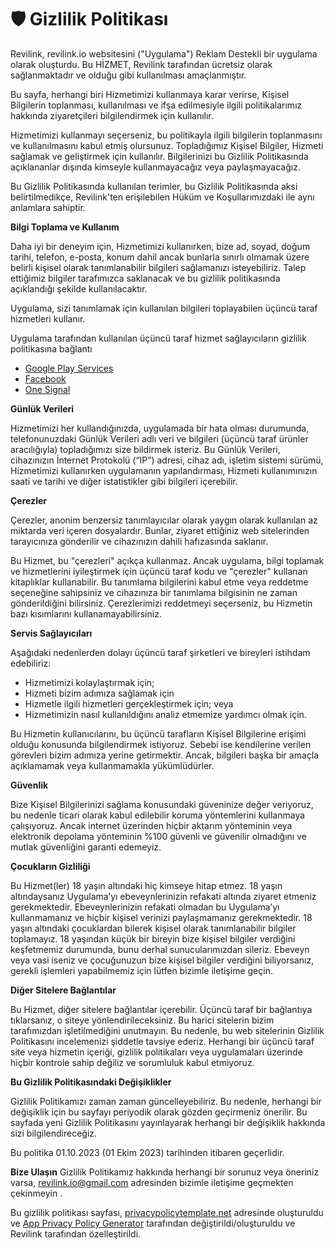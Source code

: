 # 🛡️ Gizlilik Politikası

Revilink, revilink.io websitesini ("Uygulama") Reklam Destekli bir uygulama olarak oluşturdu. Bu HİZMET, Revilink tarafından ücretsiz olarak sağlanmaktadır ve olduğu gibi kullanılması amaçlanmıştır.

Bu sayfa, herhangi biri Hizmetimizi kullanmaya karar verirse, Kişisel Bilgilerin toplanması, kullanılması ve ifşa edilmesiyle ilgili politikalarımız hakkında ziyaretçileri bilgilendirmek için kullanılır.

Hizmetimizi kullanmayı seçerseniz, bu politikayla ilgili bilgilerin toplanmasını ve kullanılmasını kabul etmiş olursunuz. Topladığımız Kişisel Bilgiler, Hizmeti sağlamak ve geliştirmek için kullanılır. Bilgilerinizi bu Gizlilik Politikasında açıklananlar dışında kimseyle kullanmayacağız veya paylaşmayacağız.

Bu Gizlilik Politikasında kullanılan terimler, bu Gizlilik Politikasında aksi belirtilmedikçe, Revilink'ten erişilebilen Hüküm ve Koşullarımızdaki ile aynı anlamlara sahiptir.

**Bilgi Toplama ve Kullanım**

Daha iyi bir deneyim için, Hizmetimizi kullanırken, bize ad, soyad, doğum tarihi, telefon, e-posta, konum dahil ancak bunlarla sınırlı olmamak üzere belirli kişisel olarak tanımlanabilir bilgileri sağlamanızı isteyebiliriz. Talep ettiğimiz bilgiler tarafımızca saklanacak ve bu gizlilik politikasında açıklandığı şekilde kullanılacaktır.

Uygulama, sizi tanımlamak için kullanılan bilgileri toplayabilen üçüncü taraf hizmetleri kullanır.

Uygulama tarafından kullanılan üçüncü taraf hizmet sağlayıcıların gizlilik politikasına bağlantı

*   [Google Play Services](https://www.google.com/policies/privacy/)
*   [Facebook](https://www.facebook.com/about/privacy/update/printable)
*   [One Signal](https://onesignal.com/tos)

**Günlük Verileri**

Hizmetimizi her kullandığınızda, uygulamada bir hata olması durumunda, telefonunuzdaki Günlük Verileri adlı veri ve bilgileri (üçüncü taraf ürünler aracılığıyla) topladığımızı size bildirmek isteriz. Bu Günlük Verileri, cihazınızın İnternet Protokolü (“IP”) adresi, cihaz adı, işletim sistemi sürümü, Hizmetimizi kullanırken uygulamanın yapılandırması, Hizmeti kullanımınızın saati ve tarihi ve diğer istatistikler gibi bilgileri içerebilir.

**Çerezler**

Çerezler, anonim benzersiz tanımlayıcılar olarak yaygın olarak kullanılan az miktarda veri içeren dosyalardır. Bunlar, ziyaret ettiğiniz web sitelerinden tarayıcınıza gönderilir ve cihazınızın dahili hafızasında saklanır.

Bu Hizmet, bu "çerezleri" açıkça kullanmaz. Ancak uygulama, bilgi toplamak ve hizmetlerini iyileştirmek için üçüncü taraf kodu ve "çerezler" kullanan kitaplıklar kullanabilir. Bu tanımlama bilgilerini kabul etme veya reddetme seçeneğine sahipsiniz ve cihazınıza bir tanımlama bilgisinin ne zaman gönderildiğini bilirsiniz. Çerezlerimizi reddetmeyi seçerseniz, bu Hizmetin bazı kısımlarını kullanamayabilirsiniz.

**Servis Sağlayıcıları**

Aşağıdaki nedenlerden dolayı üçüncü taraf şirketleri ve bireyleri istihdam edebiliriz:

*   Hizmetimizi kolaylaştırmak için;
*   Hizmeti bizim adımıza sağlamak için
*   Hizmetle ilgili hizmetleri gerçekleştirmek için; veya
*   Hizmetimizin nasıl kullanıldığını analiz etmemize yardımcı olmak için.

Bu Hizmetin kullanıcılarını, bu üçüncü tarafların Kişisel Bilgilerine erişimi olduğu konusunda bilgilendirmek istiyoruz. Sebebi ise kendilerine verilen görevleri bizim adımıza yerine getirmektir. Ancak, bilgileri başka bir amaçla açıklamamak veya kullanmamakla yükümlüdürler.

**Güvenlik**

Bize Kişisel Bilgilerinizi sağlama konusundaki güveninize değer veriyoruz, bu nedenle ticari olarak kabul edilebilir koruma yöntemlerini kullanmaya çalışıyoruz. Ancak internet üzerinden hiçbir aktarım yönteminin veya elektronik depolama yönteminin %100 güvenli ve güvenilir olmadığını ve mutlak güvenliğini garanti edemeyiz.

**Çocukların Gizliliği**

Bu Hizmet(ler) 18 yaşın altındaki hiç kimseye hitap etmez. 18 yaşın altındaysanız Uygulama’yı ebeveynlerinizin refakati altında ziyaret etmeniz gerekmektedir. Ebeveynlerinizin refakati olmadan bu Uygulama’yı kullanmamanız ve hiçbir kişisel verinizi paylaşmamanız gerekmektedir. 18 yaşın altındaki çocuklardan bilerek kişisel olarak tanımlanabilir bilgiler toplamayız. 18 yaşından küçük bir bireyin bize kişisel bilgiler verdiğini keşfetmemiz durumunda, bunu derhal sunucularımızdan sileriz. Ebeveyn veya vasi iseniz ve çocuğunuzun bize kişisel bilgiler verdiğini biliyorsanız, gerekli işlemleri yapabilmemiz için lütfen bizimle iletişime geçin.

**Diğer Sitelere Bağlantılar**

Bu Hizmet, diğer sitelere bağlantılar içerebilir. Üçüncü taraf bir bağlantıya tıklarsanız, o siteye yönlendirileceksiniz. Bu harici sitelerin bizim tarafımızdan işletilmediğini unutmayın. Bu nedenle, bu web sitelerinin Gizlilik Politikasını incelemenizi şiddetle tavsiye ederiz. Herhangi bir üçüncü taraf site veya hizmetin içeriği, gizlilik politikaları veya uygulamaları üzerinde hiçbir kontrole sahip değiliz ve sorumluluk kabul etmiyoruz.

**Bu Gizlilik Politikasındaki Değişiklikler**

Gizlilik Politikamızı zaman zaman güncelleyebiliriz. Bu nedenle, herhangi bir değişiklik için bu sayfayı periyodik olarak gözden geçirmeniz önerilir. Bu sayfada yeni Gizlilik Politikasını yayınlayarak herhangi bir değişiklik hakkında sizi bilgilendireceğiz.

Bu politika 01.10.2023 (01 Ekim 2023) tarihinden itibaren geçerlidir.

**Bize Ulaşın**
Gizlilik Politikamız hakkında herhangi bir sorunuz veya öneriniz varsa, revilink.io@gmail.com adresinden bizimle iletişime geçmekten çekinmeyin .

Bu gizlilik politikası sayfası, [privacypolicytemplate.net](https://privacypolicytemplate.net) adresinde oluşturuldu ve [App Privacy Policy Generator](https://app-privacy-policy-generator.nisrulz.com/) tarafından değiştirildi/oluşturuldu ve Revilink tarafından özelleştirildi.
